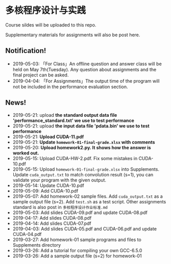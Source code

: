 # 多核程序设计与实践

Course sildes will be uploaded to this repo.

Supplementary materials for assignments will also be post here.



## Notification!

- 2019-05-03: 「For Class」An offline question and answer class will be held on May 7th(Tuesday). Any question about assignments and the final project can be asked.
- 2019-04-04: 「For Assignments」The output time of the program will not be included in the performance evaluation section.

  

## News!
- 2019-05-21: upload **the standard output data file 'performance_standard.txt' we use to test performance**
- 2019-05-21: upload **the input data file 'pdata.bin' we use to test performance**
- 2019-05-21: **Upload CUDA-11.pdf**
- 2019-05-21: **Update  <code>homework-01-final-grade.xlsx</code> with comments**
- 2019-05-20: **Upload homework2.py. It shows how the answer is worked out.**
- 2019-05-15: Upload CUDA-HW-2.pdf. Fix some mistakes in CUDA-10.pdf
- 2019-05-15: Upload <code>homework-01-final-grade.xlsx</code> into Supplements. Update <code>cuda_output.txt</code> to match convolution result (s=1), you can validate your program with the given output.
- 2019-05-14: Update CUDA-10.pdf
- 2019-05-09: Add CUDA-10.pdf
- 2019-05-07: Add homework-02 sample files. Add <code>cuda_output.txt</code> as a sample output file (s=2). Add <code>test.sh</code> as a test script. Other assignments standard is also post in <code>多核程序设计作业标准.md</code>
- 2019-05-03: Add slides CUDA-09.pdf and update CUDA-08.pdf
- 2019-04-17: Add slides CUDA-08.pdf
- 2019-04-14: Add slides CUDA-07.pdf
- 2019-04-03: Add slides CUDA-05.pdf and CUDA-06.pdf and update CUDA-04.pdf
- 2019-03-27: Add homework-01 sample programs and files to Supplements directory
- 2019-03-26: Add a tutorial for compiling your own GCC-6.5.0
- 2019-03-26: Add a sample output file (s=2) for homework-01

